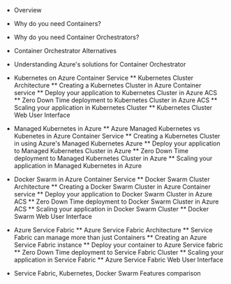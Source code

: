 * Overview
* Why do you need Containers?
* Why do you need Container Orchestrators?
* Container Orchestrator Alternatives
* Understanding Azure's solutions for Container Orchestrator

* Kubernetes on Azure Container Service
** Kubernetes Cluster Architecture
** Creating a Kubernetes Cluster in Azure Container service
** Deploy your application to Kubernetes Cluster in Azure ACS
** Zero Down Time deployment to Kubernetes Cluster in Azure ACS
** Scaling your application in Kubernetes Cluster
** Kubernetes Cluster Web User Interface

* Managed Kubernetes in Azure
** Azure Managed Kubernetes vs Kubenetes in Azure Container Service
** Creating a Kubernetes Cluster in using Azure's Managed Kubernetes Azure
** Deploy your application to Managed Kubernetes Cluster in Azure
** Zero Down Time deployment to Managed Kubernetes Cluster in Azure
** Scaling your application in Managed Kubernetes in Azure

* Docker Swarm in Azure Container Service
** Docker Swarm Cluster Architecture
** Creating a Docker Swarm Cluster in Azure Container service
** Deploy your application to Docker Swarm Cluster in Azure ACS
** Zero Down Time deployment to Docker Swarm Cluster in Azure ACS
** Scaling your application in Docker Swarm Cluster
** Docker Swarm Web User Interface

* Azure Service Fabric
** Azure Service Fabric Architecture
** Service Fabric can manage more than just Containers
** Creating an Azure Service Fabric instance
** Deploy your container to Azure Service fabric
** Zero Down Time deployment to Service Fabric Cluster
** Scaling your application in Service Fabric
** Azure Service Fabric Web User Interface

* Service Fabric, Kubernetes, Docker Swarm Features comparison
